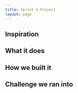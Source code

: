 ```yaml
---
title: Sprint 4 Project
layout: page
---
```


## Inspiration

## What it does

## How we built it

## Challenge we ran into
